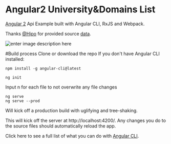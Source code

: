 # Angular2 University&Domains List
[Angular 2](https://github.com/angular/angular) Api Example built with Angular CLI, RxJS and Webpack.

Thanks [@Hipo](https://github.com/Hipo) for provided source [data](https://github.com/Hipo/university-domains-list).

![enter image description here](https://github.com/tahaipek/angular2-university-domains-list/blob/master/Ng2.png?raw=true)

#Build process
Clone or download the repo
If you don't have Angular CLI installed: 

    npm install -g angular-cli@latest

    ng init

Input n for each file to not overwrite any file changes

    ng serve
    ng serve --prod 

Will kick off a production build with uglifying and tree-shaking.

This will kick off the server at http://localhost:4200/. Any changes you do to the source files should automatically reload the app.

Click here to see a full list of what you can do with [Angular CLI](https://cli.angular.io/).
